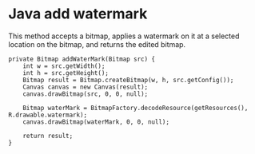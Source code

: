 # Java add watermark
This method accepts a bitmap, applies a watermark on it at a selected location on the bitmap, and returns the edited bitmap.

    private Bitmap addWaterMark(Bitmap src) {
        int w = src.getWidth();
        int h = src.getHeight();
        Bitmap result = Bitmap.createBitmap(w, h, src.getConfig());
        Canvas canvas = new Canvas(result);
        canvas.drawBitmap(src, 0, 0, null);

        Bitmap waterMark = BitmapFactory.decodeResource(getResources(), R.drawable.watermark);
        canvas.drawBitmap(waterMark, 0, 0, null);

        return result;
    }
